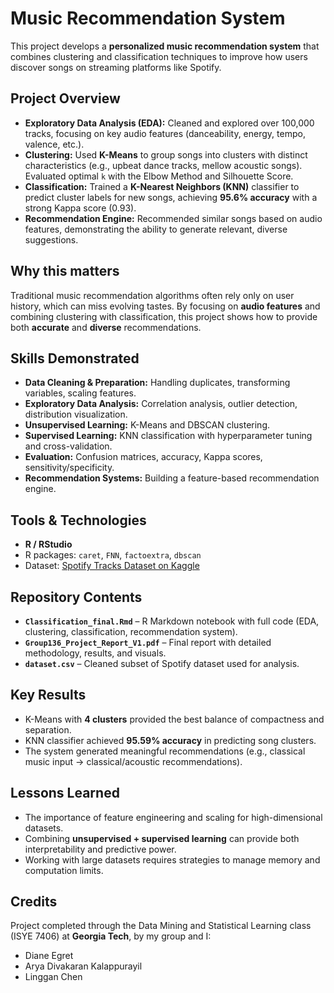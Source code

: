 # Music Recommendation System

This project develops a **personalized music recommendation system** that combines clustering and classification techniques to improve how users discover songs on streaming platforms like Spotify.

## Project Overview

* **Exploratory Data Analysis (EDA):** Cleaned and explored over 100,000 tracks, focusing on key audio features (danceability, energy, tempo, valence, etc.).
* **Clustering:** Used **K-Means** to group songs into clusters with distinct characteristics (e.g., upbeat dance tracks, mellow acoustic songs). Evaluated optimal `k` with the Elbow Method and Silhouette Score.
* **Classification:** Trained a **K-Nearest Neighbors (KNN)** classifier to predict cluster labels for new songs, achieving **95.6% accuracy** with a strong Kappa score (0.93).
* **Recommendation Engine:** Recommended similar songs based on audio features, demonstrating the ability to generate relevant, diverse suggestions.

## Why this matters

Traditional music recommendation algorithms often rely only on user history, which can miss evolving tastes. By focusing on **audio features** and combining clustering with classification, this project shows how to provide both **accurate** and **diverse** recommendations.

## Skills Demonstrated

* **Data Cleaning & Preparation:** Handling duplicates, transforming variables, scaling features.
* **Exploratory Data Analysis:** Correlation analysis, outlier detection, distribution visualization.
* **Unsupervised Learning:** K-Means and DBSCAN clustering.
* **Supervised Learning:** KNN classification with hyperparameter tuning and cross-validation.
* **Evaluation:** Confusion matrices, accuracy, Kappa scores, sensitivity/specificity.
* **Recommendation Systems:** Building a feature-based recommendation engine.

## Tools & Technologies

* **R / RStudio**
* R packages: `caret`, `FNN`, `factoextra`, `dbscan`
* Dataset: [Spotify Tracks Dataset on Kaggle](https://www.kaggle.com/datasets/maharshipandya/-spotify-tracks-dataset)

## Repository Contents

* **`Classification_final.Rmd`** – R Markdown notebook with full code (EDA, clustering, classification, recommendation system).
* **`Group136_Project_Report_V1.pdf`** – Final report with detailed methodology, results, and visuals.
* **`dataset.csv`** – Cleaned subset of Spotify dataset used for analysis.

## Key Results

* K-Means with **4 clusters** provided the best balance of compactness and separation.
* KNN classifier achieved **95.59% accuracy** in predicting song clusters.
* The system generated meaningful recommendations (e.g., classical music input → classical/acoustic recommendations).

## Lessons Learned

* The importance of feature engineering and scaling for high-dimensional datasets.
* Combining **unsupervised + supervised learning** can provide both interpretability and predictive power.
* Working with large datasets requires strategies to manage memory and computation limits.

## Credits

Project completed through the Data Mining and Statistical Learning class (ISYE 7406) at **Georgia Tech**, by my group and I:

* Diane Egret
* Arya Divakaran Kalappurayil
* Linggan Chen
